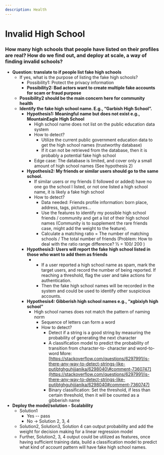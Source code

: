 ```yaml
---
description: Health
---
```


# Invalid High School

###  **How many high schools that people have listed on their profiles are real? How do we find out, and deploy at scale, a way of finding invalid schools?**

* **Question: translate to if people list fake high schools**
  * If yes, what is the purpose of listing the fake high schools?
    * Possibility1: Protect the privacy information 
    * **Possibility2: Bad actors want to create multiple fake accounts for scam or fraud purpose** 
  * **Possibility2 should be the main concern here for community health** 
  * **Identify the fake high school name. E.g., “Garbish High School”.** 
    * **Hypothesis1: Meaningful name but does not exist e.g., MountainEagle High School** 
      * High school name does not list on the public education data system 
      * How to detect?
        * Utilize the current public government education data to get the high school names \(trustworthy database\)
        * If it can not be retrieved from the database, then it is probably a potential fake high school 
      * Edge case: The database is limited, and cover only a small amount of high school names \(See hypothesis 2\)
    * **Hypothesis2: My friends or similar users should go to the same school.** 
      * If similar users or my friends \(I followed or added\) have no one go the school I listed, or not one listed a high school name, it is likely a fake high school
      * How to detect?
        * Data needed: Friends profile information: born place, address, tags, pictures...
        * Use the features to identify my possible high school friends / community and get a list of their high school names \(Community is to supplement the rare friends case, might add the weight to the feature\). 
        * Calculate a matching ratio = The number of matching schools / The total number of friends \(Problem: How to deal with the ratio range difference? ½ = 100/ 200 \)
    * **Hypothesis3: Users will report the fake high school listed in those who want to add them as friends** 
      * * If a user reported a high school name as spam, mark the target users, and record the number of being reported. If reaching a threshold, flag the user and take actions for authentication. 
        * Then the fake high school names will be recorded in the system and could be used to identify other suspicious accounts. 
    * **Hypothesis4: Gibberish high school names e.g., “xgbixiyh high school”**
      * High school names does not match the pattern of naming norm
        * Sequence of letters can form a word
        * How to detect?
          * Detect if a string is a good string by measuring the probability of generating the next character
          * A classification model to predict the probability of transition from character-to- character and word-to-word   More: [https://stackoverflow.com/questions/6297991/is-there-any-way-to-detect-strings-like-putjbtghguhjjjanika/6298040\#comment-7360747](https://stackoverflow.com/questions/6297991/is-there-any-way-to-detect-strings-like-putjbtghguhjjjanika/6298040#comment-7360747)
          * Binary classification: Set the threshold, if less than certain threshold, then it will be counted as a gibberish name 
* **Deploy the model/solution - Scalability** 
  * Solution1 
    * Yes -- pass
    * No → Solution 2, 3, 4 
  * Solution2, Solution3, Solution 4 can output probability and add the weight for decision making for a linear regression model 
  * Further, Solution2, 3, 4 output could be utilized as features, once having sufficient training data, build a classification model to predict what kind of account pattern will have fake high school names. 



